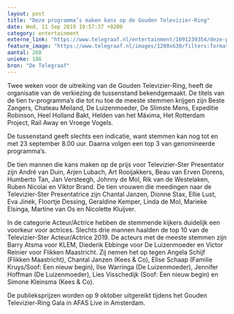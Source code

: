 ```yaml
---
layout: post
title: "Deze programma’s maken kans op de Gouden Televizier-Ring"
date: Wed, 11 Sep 2019 19:57:37 +0200
category: entertainment
externe_link: "https://www.telegraaf.nl/entertainment/1091239354/deze-programma-s-maken-kans-op-de-gouden-televizier-ring"
feature_image: "https://www.telegraaf.nl/images/1200x630/filters:format(jpeg):quality(80)/cdn-kiosk-api.telegraaf.nl/bdb4808a-d4bd-11e9-a8ab-0217670beecd.jpg"
aantal: 260
unieke: 186
bron: "De Telegraaf"
---
```


<p class="intro">Twee weken voor de uitreiking van de Gouden Televizier-Ring, heeft de organisatie van de verkiezing de tussenstand bekendgemaakt. De titels van de tien tv-programma’s die tot nu toe de meeste stemmen krijgen zijn Beste Zangers, Chateau Meiland, De Luizenmoeder, De Slimste Mens, Expeditie Robinson, Heel Holland Bakt, Helden van het Máxima, Het Rotterdam Project, Rail Away en Vroege Vogels.</p> <p>De tussenstand geeft slechts een indicatie, want stemmen kan nog tot en met 23 september 8.00 uur. Daarna volgen een top 3 van genomineerde programma’s.</p><p>De tien mannen die kans maken op de prijs voor Televizier-Ster Presentator zijn André van Duin, Arjen Lubach, Art Rooijakkers, Beau van Erven Dorens, Humberto Tan, Jan Versteegh, Johnny de Mol, Rik van de Westelaken, Ruben Nicolai en Viktor Brand. De tien vrouwen die meedingen naar de Televizier-Ster Presentatrice zijn Chantal Janzen, Dionne Stax, Ellie Lust, Eva Jinek, Floortje Dessing, Geraldine Kemper, Linda de Mol, Marieke Elsinga, Martine van Os en Nicolette Kluijver.</p><p>In de categorie Acteur/Actrice hebben de stemmende kijkers duidelijk een voorkeur voor actrices. Slechts drie mannen haalden de top 10 van de Televizier-Ster Acteur/Actrice 2019. De acteurs met de meeste stemmen zijn Barry Atsma voor KLEM, Diederik Ebbinge voor De Luizenmoeder en Victor Reinier voor Flikken Maastricht. Zij nemen het op tegen Angela Schijf (Flikken Maastricht), Chantal Janzen (Kees &amp; Co), Elise Schaap (Familie Kruys/Soof: Een nieuw begin), Ilse Warringa (De Luizenmoeder), Jennifer Hoffman (De Luizenmoeder), Lies Visschedijk (Soof: Een nieuw begin) en Simone Kleinsma (Kees &amp; Co).</p><p>De publieksprijzen worden op 9 oktober uitgereikt tijdens het Gouden Televizier-Ring Gala in AFAS Live in Amsterdam.</p>
